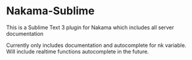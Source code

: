 # Nakama-Sublime
This is a Sublime Text 3 plugin for Nakama which includes all server documentation

Currently only includes documentation and autocomplete for nk variable.
Will include realtime functions autocomplete in the future.
